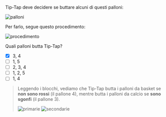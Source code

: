 Tip-Tap deve decidere se buttare alcuni di questi palloni:

![palloni](balls.asy)

Per farlo, segue questo procedimento:

![procedimento](code.asy)

Quali palloni butta Tip-Tap?
- [x] $3$, $4$
- [ ] $1$, $5$
- [ ] $2$, $3$, $4$
- [ ] $1$, $2$, $5$
- [ ] $1$, $4$

> Leggendo i blocchi, vediamo che Tip-Tap butta i palloni da basket se **non sono rossi** (il pallone 4), mentre butta i palloni da calcio se **sono sgonfi** (il pallone 3).
>
> ![primarie](7-primarie.asy) ![secondarie](7-secondarie.asy)